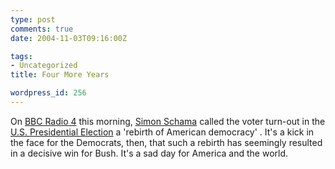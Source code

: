 ```yaml
---
type: post
comments: true
date: 2004-11-03T09:16:00Z

tags:
- Uncategorized
title: Four More Years

wordpress_id: 256
---
```


On [BBC Radio 4](http://www.bbc.co.uk/radio4) this morning, [Simon Schama](http://en.wikipedia.org/wiki/Simon_Schama) called the voter turn-out in the [U.S. Presidential Election](http://en.wikipedia.org/wiki/U.S._presidential_election%2C_2004) a 'rebirth of American democracy' . It's a kick in the face for the Democrats, then, that such a rebirth has seemingly resulted in a decisive win for Bush. It's a sad day for America and the world. 
